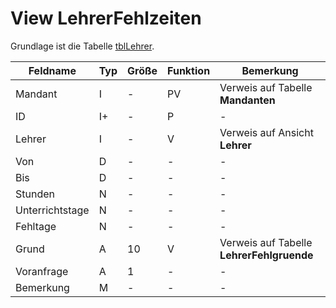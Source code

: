 # View LehrerFehlzeiten

Grundlage ist die Tabelle [tblLehrer](https://doc.magellan7.stueber.de/datenstruktur/tabellen/tblLehrerFehlzeiten/).



| Feldname        | Typ | Größe | Funktion | Bemerkung                                |
|-----------------|-----|-------|----------|------------------------------------------|
| Mandant         | I   | -     | PV       | Verweis auf Tabelle **Mandanten**        |
| ID              | I+  | -     | P        | -                                        |
| Lehrer          | I   | -     | V        | Verweis auf Ansicht **Lehrer**           |
| Von             | D   | -     | -        | -                                        |
| Bis             | D   | -     | -        | -                                        |
| Stunden         | N   | -     | -        | -                                        |
| Unterrichtstage | N   | -     | -        | -                                        |
| Fehltage        | N   | -     | -        | -                                        |
| Grund           | A   | 10    | V        | Verweis auf Tabelle **LehrerFehlgruende** |
| Voranfrage      | A   | 1     | -        | -                                        |
| Bemerkung       | M   | -     | -        | -                                        |


